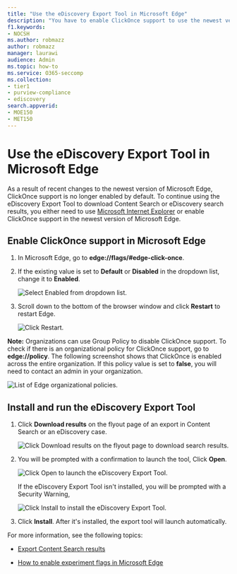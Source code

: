```yaml
---
title: "Use the eDiscovery Export Tool in Microsoft Edge"
description: "You have to enable ClickOnce support to use the newest version of Microsoft Edge to download search results from Content Search and eDiscovery in the security and compliance center."
f1.keywords:
- NOCSH
ms.author: robmazz
author: robmazz
manager: laurawi
audience: Admin
ms.topic: how-to
ms.service: O365-seccomp
ms.collection:
- tier1
- purview-compliance
- ediscovery
search.appverid: 
- MOE150
- MET150
---
```


# Use the eDiscovery Export Tool in Microsoft Edge

As a result of recent changes to the newest version of Microsoft Edge, ClickOnce support is no longer enabled by default. To continue using the eDiscovery Export Tool to download Content Search or eDiscovery search results, you either need to use [Microsoft Internet Explorer](https://support.microsoft.com/help/17621/internet-explorer-downloads) or enable ClickOnce support in the newest version of Microsoft Edge.

## Enable ClickOnce support in Microsoft Edge

1. In Microsoft Edge, go to **edge://flags/#edge-click-once**.

2. If the existing value is set to **Default** or **Disabled** in the dropdown list, change it to **Enabled**.

   ![Select Enabled from dropdown list.](../media/ClickOnceimage1.png)

3. Scroll down to the bottom of the browser window and click **Restart** to restart Edge.

   ![Click Restart.](../media/ClickOnceimage2.png)

**Note:** Organizations can use Group Policy to disable ClickOnce support. To check if there is an organizational policy for ClickOnce support, go to **edge://policy**. The following screenshot shows that ClickOnce is enabled across the entire organization. If this policy value is set to **false**, you will need to contact an admin in your organization.

![List of Edge organizational policies.](../media/ClickOnceimage3.png)

## Install and run the eDiscovery Export Tool

1. Click **Download results** on the flyout page of an export in Content Search or an eDiscovery case.

   ![Click Download results on the flyout page to download search results.](../media/ClickOnceExport1.png)

2. You will be prompted with a confirmation to launch the tool, Click **Open**.

   ![Click Open to launch the eDiscovery Export Tool.](../media/ClickOnceimage4.png)

   If the eDiscovery Export Tool isn't installed, you will be prompted with a Security Warning, 

   ![Click Install to install the eDiscovery Export Tool.](../media/ClickOnceimage5.png)

3. Click **Install**. After it's installed, the export tool will launch automatically.

For more information, see the following topics:

- [Export Content Search results](export-search-results.md)

- [How to enable experiment flags in Microsoft Edge](https://microsoftedgesupport.microsoft.com/hc/articles/360034075294-How-to-enable-experiment-flags-in-Microsoft-Edge-Insider-channels)
